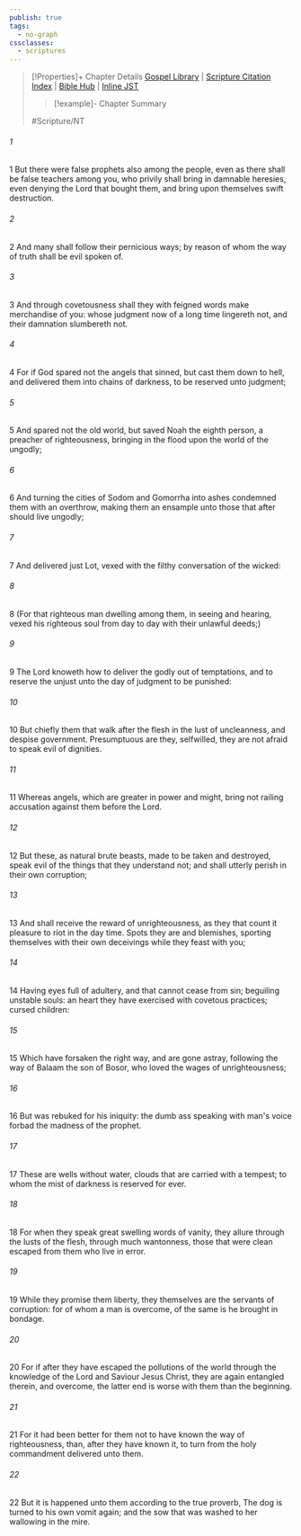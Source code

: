 ```yaml
---
publish: true
tags:
  - no-graph
cssclasses:
  - scriptures
---
```

>[!Properties]+ Chapter Details
>[Gospel Library](https://churchofjesuschrist.org/study/scriptures/nt/2-pet/2?lang=eng)    |    [Scripture Citation Index](https://scriptures.byu.edu/#0a102::c0a102)    |    [Bible Hub](https://biblehub.com/2_peter/2.htm)    |    [Inline JST](https://scripturetoolbox.com/html/ic/2Peter/2.html)
>>[!example]- Chapter Summary
>> 
> 
>
>#Scripture/NT
###### 1
1 But there were false prophets also among the people, even as there shall be false teachers among you, who privily shall bring in damnable heresies, even denying the Lord that bought them, and bring upon themselves swift destruction.
###### 2
2 And many shall follow their pernicious ways; by reason of whom the way of truth shall be evil spoken of.
###### 3
3 And through covetousness shall they with feigned words make merchandise of you: whose judgment now of a long time lingereth not, and their damnation slumbereth not.
###### 4
4 For if God spared not the angels that sinned, but cast them down to hell, and delivered them into chains of darkness, to be reserved unto judgment;
###### 5
5 And spared not the old world, but saved Noah the eighth person, a preacher of righteousness, bringing in the flood upon the world of the ungodly;
###### 6
6 And turning the cities of Sodom and Gomorrha into ashes condemned them with an overthrow, making them an ensample unto those that after should live ungodly;
###### 7
7 And delivered just Lot, vexed with the filthy conversation of the wicked:
###### 8
8 (For that righteous man dwelling among them, in seeing and hearing, vexed his righteous soul from day to day with their unlawful deeds;)
###### 9
9 The Lord knoweth how to deliver the godly out of temptations, and to reserve the unjust unto the day of judgment to be punished:
###### 10
10 But chiefly them that walk after the flesh in the lust of uncleanness, and despise government. Presumptuous are they, selfwilled, they are not afraid to speak evil of dignities.
###### 11
11 Whereas angels, which are greater in power and might, bring not railing accusation against them before the Lord.
###### 12
12 But these, as natural brute beasts, made to be taken and destroyed, speak evil of the things that they understand not; and shall utterly perish in their own corruption;
###### 13
13 And shall receive the reward of unrighteousness, as they that count it pleasure to riot in the day time. Spots they are and blemishes, sporting themselves with their own deceivings while they feast with you;
###### 14
14 Having eyes full of adultery, and that cannot cease from sin; beguiling unstable souls: an heart they have exercised with covetous practices; cursed children:
###### 15
15 Which have forsaken the right way, and are gone astray, following the way of Balaam the son of Bosor, who loved the wages of unrighteousness;
###### 16
16 But was rebuked for his iniquity: the dumb ass speaking with man's voice forbad the madness of the prophet.
###### 17
17 These are wells without water, clouds that are carried with a tempest; to whom the mist of darkness is reserved for ever.
###### 18
18 For when they speak great swelling words of vanity, they allure through the lusts of the flesh, through much wantonness, those that were clean escaped from them who live in error.
###### 19
19 While they promise them liberty, they themselves are the servants of corruption: for of whom a man is overcome, of the same is he brought in bondage.
###### 20
20 For if after they have escaped the pollutions of the world through the knowledge of the Lord and Saviour Jesus Christ, they are again entangled therein, and overcome, the latter end is worse with them than the beginning.
###### 21
21 For it had been better for them not to have known the way of righteousness, than, after they have known it, to turn from the holy commandment delivered unto them.
###### 22
22 But it is happened unto them according to the true proverb, The dog is turned to his own vomit again; and the sow that was washed to her wallowing in the mire.
